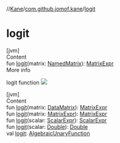 //[Kane](../index.md)/[com.github.jomof.kane](index.md)/[logit](logit.md)



# logit  
[jvm]  
Content  
fun [logit](logit.md)(matrix: [NamedMatrix](../com.github.jomof.kane.impl/-named-matrix/index.md)): [MatrixExpr](-matrix-expr/index.md)  
More info  


logit function ![](https://jomof.github.io/kane/figures/logit-profile.svg)

  


[jvm]  
Content  
fun [logit](logit.md)(matrix: [DataMatrix](../com.github.jomof.kane.impl/-data-matrix/index.md)): [MatrixExpr](-matrix-expr/index.md)  
fun [logit](logit.md)(matrix: [MatrixExpr](-matrix-expr/index.md)): [MatrixExpr](-matrix-expr/index.md)  
fun [logit](logit.md)(scalar: [ScalarExpr](-scalar-expr/index.md)): [ScalarExpr](-scalar-expr/index.md)  
fun [logit](logit.md)(scalar: [Double](https://kotlinlang.org/api/latest/jvm/stdlib/kotlin/-double/index.html)): [Double](https://kotlinlang.org/api/latest/jvm/stdlib/kotlin/-double/index.html)  
val [logit](logit.md): [AlgebraicUnaryFunction](../com.github.jomof.kane.impl.functions/-algebraic-unary-function/index.md)  



